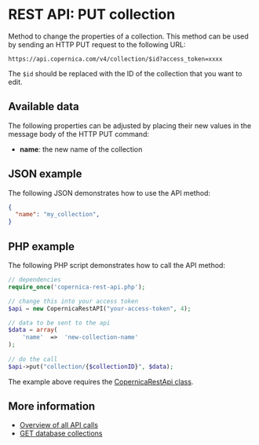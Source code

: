 # REST API: PUT collection

Method to change the properties of a collection. This method can be used by 
sending an HTTP PUT request to the following URL:

`https://api.copernica.com/v4/collection/$id?access_token=xxxx`

The `$id` should be replaced with the ID of the collection that you want to 
edit.

## Available data

The following properties can be adjusted by placing their new values 
in the message body of the HTTP PUT command:

* **name**: the new name of the collection

## JSON example

The following JSON demonstrates how to use the API method:

```json
{
  "name": "my_collection",
}
```

## PHP example

The following PHP script demonstrates how to call the API method:

```php
// dependencies
require_once('copernica-rest-api.php');

// change this into your access token
$api = new CopernicaRestAPI("your-access-token", 4);

// data to be sent to the api
$data = array(
    'name'  =>  'new-collection-name'
);
    
// do the call
$api->put("collection/{$collectionID}", $data);
```

The example above requires the [CopernicaRestApi class](rest-php).

## More information

* [Overview of all API calls](rest-api)
* [GET database collections](rest-get-database-collections)
